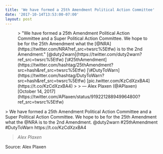 ```yaml
---
title: 'We have formed a 25th Amendment Political Action Committee'
date: '2017-10-14T13:53:00-07:00'
layout: post
---
```


<figure class="wp-block-embed is-type-rich is-provider-twitter wp-block-embed-twitter"><div class="wp-block-embed__wrapper">> "We have formed a 25th Amendment Political Action Committee and a Super Political Action Committee. We hope to be for the 25th Amendment what the [@NRA](https://twitter.com/NRA?ref_src=twsrc%5Etfw) is to the 2nd Amendment." [@duty2warn](https://twitter.com/duty2warn?ref_src=twsrc%5Etfw) [\#25thAmendment](https://twitter.com/hashtag/25thAmendment?src=hash&ref_src=twsrc%5Etfw) [\#DutyToWarn](https://twitter.com/hashtag/DutyToWarn?src=hash&ref_src=twsrc%5Etfw) [pic.twitter.com/KzCdXzxBA4](https://t.co/KzCdXzxBA4)
> 
> — Alex Plaxen (@APlaxen) [October 14, 2017](https://twitter.com/APlaxen/status/919221288949964800?ref_src=twsrc%5Etfw)

<script async="" charset="utf-8" src="https://platform.twitter.com/widgets.js"></script></div></figure>> We have formed a 25th Amendment Political Action Committee and a Super Political Action Committee. We hope to be for the 25th Amendment what the @NRA is to the 2nd Amendment. @duty2warn #25thAmendment #DutyToWarn https://t.co/KzCdXzxBA4
> 
> <cite>Alex Plaxen</cite>

Source: Alex Plaxen